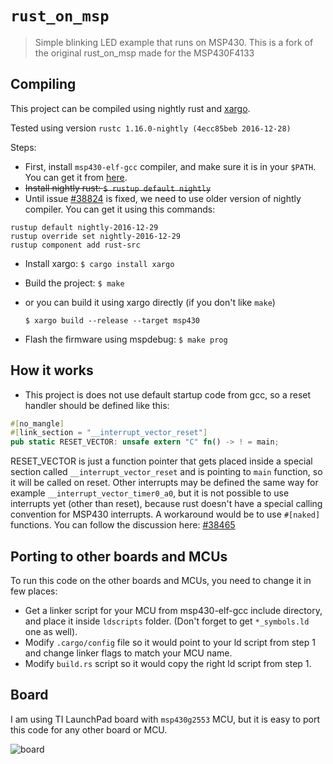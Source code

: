 # `rust_on_msp`

> Simple blinking LED example that runs on MSP430.
This is a fork of the original rust_on_msp made for the MSP430F4133

## Compiling

This project can be compiled using nightly rust and [xargo](https://github.com/japaric/xargo).

Tested using version `rustc 1.16.0-nightly (4ecc85beb 2016-12-28)`

Steps:
* First, install `msp430-elf-gcc` compiler, and make sure it is in your `$PATH`.
 You can get it from [here](http://software-dl.ti.com/msp430/msp430_public_sw/mcu/msp430/MSPGCC/latest/index_FDS.html). 
* ~~Install nightly rust: `$ rustup default nightly`~~
* Until issue [#38824](https://github.com/rust-lang/rust/issues/38824) is fixed, we need to use older version of nightly compiler. You can get it using this commands:
```
rustup default nightly-2016-12-29
rustup override set nightly-2016-12-29
rustup component add rust-src
```
* Install xargo: `$ cargo install xargo`
* Build the project: `$ make`
* or you can build it using xargo directly (if you don't like `make`)

  `$ xargo build --release --target msp430`
* Flash the firmware using mspdebug: `$ make prog`

## How it works

* This project is does not use default startup code from gcc, so a reset handler should be defined like this:
```rust
#[no_mangle]
#[link_section = "__interrupt_vector_reset"]
pub static RESET_VECTOR: unsafe extern "C" fn() -> ! = main;
```
  RESET_VECTOR is just a function pointer that gets placed inside a special section called
  `__interrupt_vector_reset` and is pointing to `main` function, so it will be called on reset.
  Other interrupts may be defined the same way for example `__interrupt_vector_timer0_a0`, but it
  is not possible to use interrupts yet (other than reset), because rust doesn't have a special 
  calling convention for MSP430 interrupts. A workaround would be to use `#[naked]` functions.
  You can follow the discussion here: [#38465](https://github.com/rust-lang/rust/pull/38465)

## Porting to other boards and MCUs

To run this code on the other boards and MCUs, you need to change it in few places:
* Get a linker script for your MCU from msp430-elf-gcc include directory, and place it
  inside `ldscripts` folder. (Don't forget to get `*_symbols.ld` one as well).
* Modify `.cargo/config` file so it would point to your ld script from step 1 and change
  linker flags to match your MCU name.
* Modify `build.rs` script so it would copy the right ld script from step 1.

## Board

I am using TI LaunchPad board with `msp430g2553` MCU, but it is easy to port this code for any other board or MCU.

![board](https://github.com/pftbest/rust_on_msp/raw/master/board.jpg "TI LaunchPad G2")
